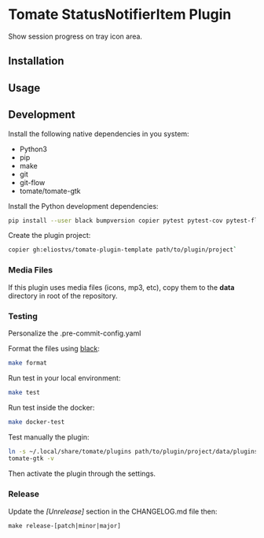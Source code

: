 # Tomate StatusNotifierItem Plugin

Show session progress on tray icon area.

## Installation

## Usage

## Development

Install the following native dependencies in you system:

- Python3 
- pip
- make 
- git 
- git-flow
- tomate/tomate-gtk

Install the Python development dependencies:

```bash
pip install --user black bumpversion copier pytest pytest-cov pytest-flake8 pytest-mock pre-commit
```

Create the plugin project:

```bash
copier gh:eliostvs/tomate-plugin-template path/to/plugin/project`
```

### Media Files

If this plugin uses media files (icons, mp3, etc), copy them to the **data** directory in root of the repository.

### Testing

Personalize the .pre-commit-config.yaml

Format the files using [black](https://pypi.org/project/black/):

```bash
make format
```

Run test in your local environment:

```bash
make test
```

Run test inside the docker:

```bash
make docker-test
```

Test manually the plugin:

```bash
ln -s ~/.local/share/tomate/plugins path/to/plugin/project/data/plugins
tomate-gtk -v
```

Then activate the plugin through the settings.

### Release

Update the *[Unrelease]* section in the CHANGELOG.md file then:

`make release-[patch|minor|major]`
